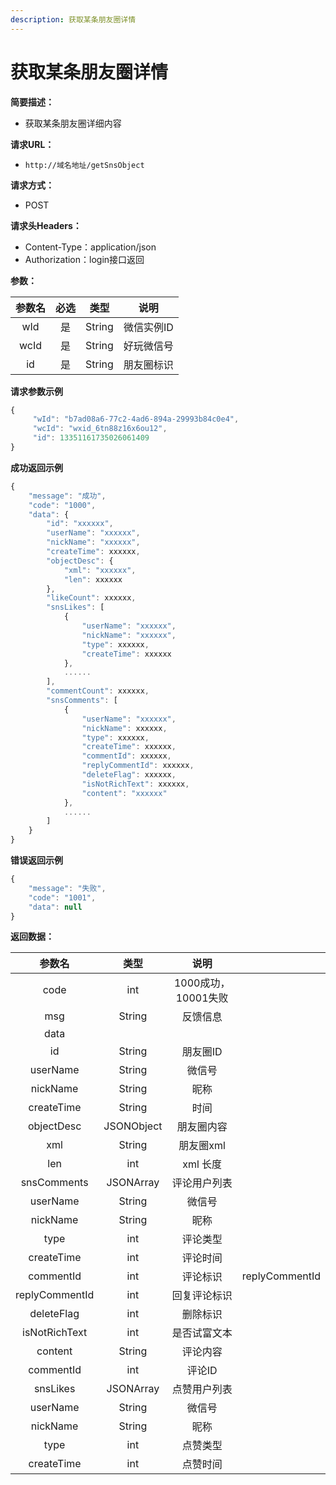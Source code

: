 ```yaml
---
description: 获取某条朋友圈详情
---
```


# 获取某条朋友圈详情

**简要描述：**

* 获取某条朋友圈详细内容

**请求URL：**

* `http://域名地址/getSnsObject`

**请求方式：**

* POST 

**请求头Headers：**

* Content-Type：application/json
* Authorization：login接口返回

**参数：**

| 参数名 | 必选 | 类型 | 说明 |
| :---: | :---: | :---: | :---: |
| wId | 是 | String | 微信实例ID |
| wcId | 是 | String | 好玩微信号 |
| id | 是 | String | 朋友圈标识 |

**请求参数示例**

```javascript
{
     "wId": "b7ad08a6-77c2-4ad6-894a-29993b84c0e4",
     "wcId": "wxid_6tn88z16x6ou12",
     "id": 13351161735026061409
}
```

**成功返回示例**

```javascript
{
    "message": "成功",
    "code": "1000",
    "data": {
        "id": "xxxxxx",
        "userName": "xxxxxx",
        "nickName": "xxxxxx",
        "createTime": xxxxxx,
        "objectDesc": {
            "xml": "xxxxxx",
            "len": xxxxxx
        },
        "likeCount": xxxxxx,
        "snsLikes": [
            {
                "userName": "xxxxxx",
                "nickName": "xxxxxx",
                "type": xxxxxx,
                "createTime": xxxxxx
            },
            ......
        ],
        "commentCount": xxxxxx,
        "snsComments": [
            {
                "userName": "xxxxxx",
                "nickName": xxxxxx,
                "type": xxxxxx,
                "createTime": xxxxxx,
                "commentId": xxxxxx,
                "replyCommentId": xxxxxx,
                "deleteFlag": xxxxxx,
                "isNotRichText": xxxxxx,
                "content": "xxxxxx"
            },
            ......
        ]
    }
}
```

**错误返回示例**

```javascript
{
    "message": "失败",
    "code": "1001",
    "data": null
}
```

**返回数据：**

| 参数名 | 类型 | 说明 |  |
| :---: | :---: | :---: | :--- |
| code | int | 1000成功，10001失败 |  |
| msg | String | 反馈信息 |  |
| data |  |  |  |
| id | String | 朋友圈ID |  |
| userName | String | 微信号 |  |
| nickName | String | 昵称 |  |
| createTime | String | 时间 |  |
| objectDesc | JSONObject | 朋友圈内容 |  |
| xml | String | 朋友圈xml |  |
| len | int | xml 长度 |  |
| snsComments | JSONArray | 评论用户列表 |  |
| userName | String | 微信号 |  |
| nickName | String | 昵称 |  |
| type | int | 评论类型 |  |
| createTime | int | 评论时间 |  |
| commentId | int | 评论标识 | replyCommentId |
| replyCommentId | int | 回复评论标识 |  |
| deleteFlag | int | 删除标识 |  |
| isNotRichText | int | 是否试富文本 |  |
| content | String | 评论内容 |  |
| commentId | int | 评论ID |  |
| snsLikes | JSONArray | 点赞用户列表 |  |
| userName | String | 微信号 |  |
| nickName | String | 昵称 |  |
| type | int | 点赞类型 |  |
| createTime | int | 点赞时间 |  |

